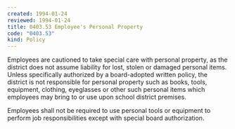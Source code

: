 ```yaml
---
created: 1994-01-24
reviewed: 1994-01-24
title: 0403.53 Employee's Personal Property
code: "0403.53"
kind: Policy
---
```


Employees are cautioned to take special care with personal property, as the district does not assume liability for lost, stolen or damaged personal items. Unless specifically authorized by a board-adopted written policy, the district is not responsible for personal property such as books, tools, equipment, clothing, eyeglasses or other such personal items which employees may bring to or use upon school district premises.

Employees shall not be required to use personal tools or equipment to perform job responsibilities except with special board authorization.
